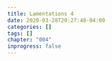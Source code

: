 ```yaml
---
title: Lamentations 4
date: 2020-03-28T20:27:48-04:00
categories: []
tags: []
chapter: "004"
inprogress: false
---
```



